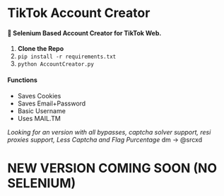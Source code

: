 # TikTok Account Creator
#### 🚀  Selenium Based Account Creator for TikTok Web.
1. **Clone the Repo**
2. `pip install -r requirements.txt`
3. `python AccountCreator.py`
#### Functions
* Saves Cookies 
* Saves Email+Password
* Basic Username
* Uses MAIL.TM

*Looking for an version with all bypasses, captcha solver support, resi proxies support, Less Captcha and Flag Purcentage*
dm -> @srcxd



# NEW VERSION COMING SOON (NO SELENIUM)
